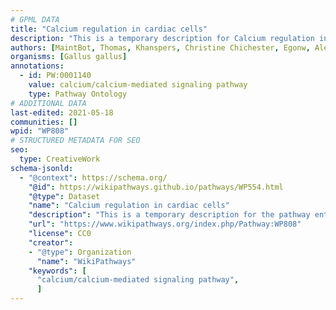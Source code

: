 ```yaml
---
# GPML DATA
title: "Calcium regulation in cardiac cells"
description: "This is a temporary description for Calcium regulation in cardiac cells"
authors: [MaintBot, Thomas, Khanspers, Christine Chichester, Egonw, AlexanderPico, Mkutmon, L Dupuis, Eweitz]
organisms: [Gallus gallus]
annotations:
  - id: PW:0001140
    value: calcium/calcium-mediated signaling pathway
    type: Pathway Ontology
# ADDITIONAL DATA
last-edited: 2021-05-18
communities: []
wpid: "WP808"
# STRUCTURED METADATA FOR SEO
seo:
  type: CreativeWork
schema-jsonld:
  - "@context": https://schema.org/
    "@id": https://wikipathways.github.io/pathways/WP554.html
    "@type": Dataset
    "name": "Calcium regulation in cardiac cells"
    "description": "This is a temporary description for the pathway entitled: Calcium regulation in cardiac cells"
    "url": "https://www.wikipathways.org/index.php/Pathway:WP808"
    "license": CC0
    "creator":
    - "@type": Organization
      "name": "WikiPathways"
    "keywords": [
      "calcium/calcium-mediated signaling pathway",
      ]
---
```

